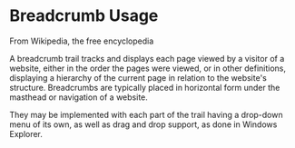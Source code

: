 # Breadcrumb Usage

From Wikipedia, the free encyclopedia

A breadcrumb trail tracks and displays each page viewed by a visitor of a website, either in the order the pages were viewed, or in other definitions, displaying a hierarchy of the current page in relation to the website's structure. Breadcrumbs are typically placed in horizontal form under the masthead or navigation of a website.

They may be implemented with each part of the trail having a drop-down menu of its own, as well as drag and drop support, as done in Windows Explorer.

